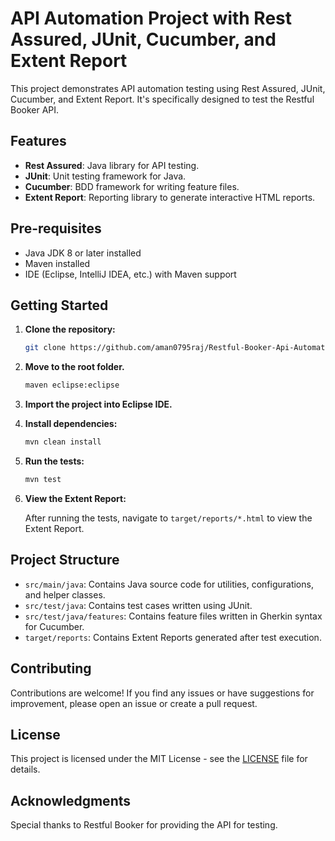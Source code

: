 # API Automation Project with Rest Assured, JUnit, Cucumber, and Extent Report

This project demonstrates API automation testing using Rest Assured, JUnit, Cucumber, and Extent Report. It's specifically designed to test the Restful Booker API.

## Features

- **Rest Assured**: Java library for API testing.
- **JUnit**: Unit testing framework for Java.
- **Cucumber**: BDD framework for writing feature files.
- **Extent Report**: Reporting library to generate interactive HTML reports.

## Pre-requisites

- Java JDK 8 or later installed
- Maven installed
- IDE (Eclipse, IntelliJ IDEA, etc.) with Maven support

## Getting Started

1. **Clone the repository:**

    ```bash
    git clone https://github.com/aman0795raj/Restful-Booker-Api-Automation.git
    ```
2. **Move to the root folder.**
     ```bash
     maven eclipse:eclipse
     ```
3. **Import the project into Eclipse IDE.**

4. **Install dependencies:**

    ```bash
    mvn clean install
    ```

4. **Run the tests:**

    ```bash
    mvn test
    ```

5. **View the Extent Report:**

    After running the tests, navigate to `target/reports/*.html` to view the Extent Report.

## Project Structure

- `src/main/java`: Contains Java source code for utilities, configurations, and helper classes.
- `src/test/java`: Contains test cases written using JUnit.
- `src/test/java/features`: Contains feature files written in Gherkin syntax for Cucumber.
- `target/reports`: Contains Extent Reports generated after test execution.

## Contributing

Contributions are welcome! If you find any issues or have suggestions for improvement, please open an issue or create a pull request.

## License

This project is licensed under the MIT License - see the [LICENSE](LICENSE) file for details.

## Acknowledgments

Special thanks to Restful Booker for providing the API for testing.

